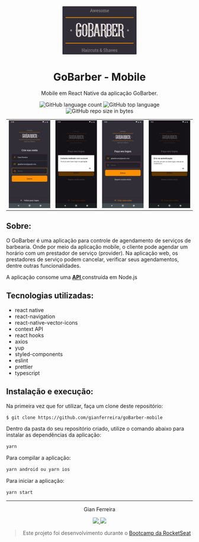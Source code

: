 <h3 align="center">
  <img alt="GoBarber" src="https://github.com/gianferreira/goBarber-mobile/blob/master/readme-logo.svg" width="200px"/>
</h3>

<h1 align="center">
  GoBarber - Mobile
</h1>

<p align="center">Mobile em React Native da aplicação GoBarber.</p>

<p align="center">
  <img alt="GitHub language count" src="https://img.shields.io/github/languages/count/gianferreira/goBarber-mobile">
  <img alt="GitHub top language" src="https://img.shields.io/github/languages/top/gianferreira/goBarber-mobile">
  <img alt="GitHub repo size in bytes" src="https://img.shields.io/github/repo-size/gianferreira/goBarber-mobile">
</p>

<table>
  <tr>
    <td>
      <img alt="SignUp" src="https://github.com/gianferreira/goBarber-mobile/blob/master/readme-signup.png" width="250px"/>
    </td>
    <td>
      <img alt="Success" src="https://github.com/gianferreira/goBarber-mobile/blob/master/readme-success.png" width="250px"/>
    </td>
    <td>
      <img alt="SignIn" src="https://github.com/gianferreira/goBarber-mobile/blob/master/readme-signin.png" width="250px"/>
    </td>
    <td>
      <img alt="Error" src="https://github.com/gianferreira/goBarber-mobile/blob/master/readme-error.png" width="250px"/>
    </td>
  </tr>
</table>

## Sobre:

O GoBarber é uma aplicação para controle de agendamento de serviços de barbearia. Onde por meio da aplicação mobile, o cliente pode agendar um horário com um prestador de serviço (provider). Na aplicação web, os prestadores de serviço podem cancelar, verificar seus agendamentos, dentre outras funcionalidades.

A aplicação consome uma <a href="https://github.com/gianferreira/goBarber-backend"><b> API </b></a> construída em Node.js

## Tecnologias utilizadas:

- react native
- react-navigation
- react-native-vector-icons
- context API
- react hooks
- axios
- yup
- styled-components
- eslint
- prettier
- typescript

## Instalação e execução:

Na primeira vez que for utilizar, faça um clone deste repositório:

```bash
$ git clone https://github.com/gianferreira/goBarber-mobile
```

Dentro da pasta do seu repositório criado, utilize o comando abaixo para instalar as dependências da aplicação:

```bash
yarn
```

Para compilar a aplicação:

```bash
yarn android ou yarn ios
```

Para iniciar a aplicação:

```bash
yarn start
```

---

<p align="center"> Gian Ferreira </p>
<p align="center">
  <a alt="Gian Ferreira" href="https://www.linkedin.com/in/gian-ferreira-7750a9179/">
    <img src="https://img.shields.io/badge/LinkedIn-Gian_Ferreira-7750a9179?logo=linkedin"/>
  </a>
  <a alt="Gian Ferreira" href="https://github.com/gianferreira">
    <img src="https://img.shields.io/badge/Gian_Ferreira-GitHub-000?logo=github"/>
  </a>
</p>

<blockquote align="center">
  Este projeto foi desenvolvimento durante o
    <a href="https://rocketseat.com.br/gostack">
      Bootcamp da RocketSeat
    </a>
</blockquote>
